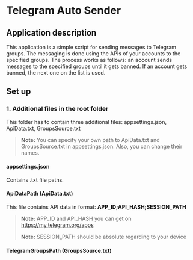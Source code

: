 # Telegram Auto Sender
## Application description
This application is a simple script for sending messages to Telegram groups. The messaging is done using the APIs of your accounts to the specified groups. The process works as follows: an account sends messages to the specified groups until it gets banned. If an account gets banned, the next one on the list is used.
## Set up
### 1. Additional files in the root folder 
This folder has to contain three additional files: appsettings.json, ApiData.txt, GroupsSource.txt
> **Note:** You can specify your own path to ApiData.txt and GroupsSource.txt in appsettings.json. Also, you can change their names.
#### appsettings.json
Contains .txt file paths.
#### ApiDataPath (ApiData.txt)
This file contains API data in format: **APP_ID;API_HASH;SESSION_PATH**
> **Note:** APP_ID and API_HASH you can get on https://my.telegram.org/apps
> 
> **Note:** SESSION_PATH should be absolute regarding to your device
#### TelegramGroupsPath (GroupsSource.txt)

